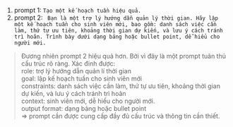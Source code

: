 1. prompt 1: `Tạo một kế hoạch tuần hiệu quả.`
2. prompt 2: ` Bạn là một trợ lý hướng dẫn quản lý thời gian. Hãy lập một kế hoạch tuần cho sinh viên mới, bao gồm: danh sách việc cần làm, thứ tự ưu tiên, khoảng thời gian dự kiến, và lưu ý cách tránh trì hoãn. Trình bày dưới dạng bảng hoặc bullet point, dễ hiểu cho người mới.`

> Đương nhiên prompt 2 hiệu quả hơn. Bởi vì đây là một prompt tuân thủ cấu trúc rõ ràng. Xác đinh được:  
> role: trợ lý hướng dẫn quản lí thời gian  
> goal: lập kế hoạch tuần cho sinh viên mới  
> constraints: danh sách việc cần làm, thứ tự ưu tiên, khoảng thời gian dự kiến, và lưu ý cách tránh trì hoãn  
> context: sinh viên mới, dễ hiểu cho người mới.  
> output format: dạng bảng hoặc bullet point  
> => prompt cần được cung cấp đầy đủ cấu trúc và thông tin cần thiết.
